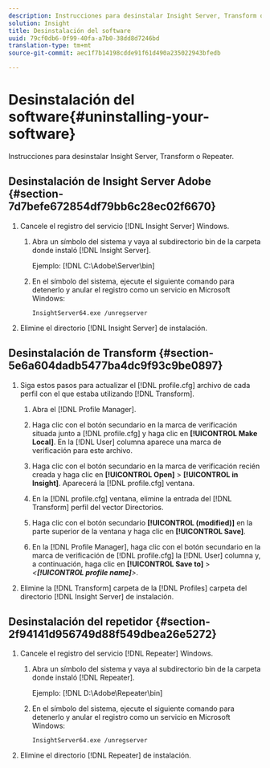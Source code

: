 ```yaml
---
description: Instrucciones para desinstalar Insight Server, Transform o Repeater.
solution: Insight
title: Desinstalación del software
uuid: 79cf0db6-0f99-40fa-a7b0-38dd8d7246bd
translation-type: tm+mt
source-git-commit: aec1f7b14198cdde91f61d490a235022943bfedb

---
```



# Desinstalación del software{#uninstalling-your-software}

Instrucciones para desinstalar Insight Server, Transform o Repeater.

## Desinstalación de Insight Server Adobe {#section-7d7befe672854df79bb6c28ec02f6670}

1. Cancele el registro del servicio [!DNL Insight Server] Windows.

   1. Abra un símbolo del sistema y vaya al subdirectorio bin de la carpeta donde instaló [!DNL Insight Server].

      Ejemplo: [!DNL C:\Adobe\Server\bin]

   1. En el símbolo del sistema, ejecute el siguiente comando para detenerlo y anular el registro como un servicio en Microsoft Windows:

      ```
      InsightServer64.exe /unregserver
      ```

1. Elimine el directorio [!DNL Insight Server] de instalación.

## Desinstalación de Transform {#section-5e6a604dadb5477ba4dc9f93c9be0897}

1. Siga estos pasos para actualizar el [!DNL profile.cfg] archivo de cada perfil con el que estaba utilizando [!DNL Transform].

   1. Abra el [!DNL Profile Manager].
   1. Haga clic con el botón secundario en la marca de verificación situada junto a [!DNL profile.cfg] y haga clic en **[!UICONTROL Make Local]**. En la [!DNL User] columna aparece una marca de verificación para este archivo.

   1. Haga clic con el botón secundario en la marca de verificación recién creada y haga clic en **[!UICONTROL Open]** > **[!UICONTROL in Insight]**. Aparecerá la [!DNL profile.cfg] ventana.

   1. En la [!DNL profile.cfg] ventana, elimine la entrada del [!DNL Transform] perfil del vector Directorios.

   1. Haga clic con el botón secundario **[!UICONTROL (modified)]** en la parte superior de la ventana y haga clic en **[!UICONTROL Save]**.

   1. En la [!DNL Profile Manager], haga clic con el botón secundario en la marca de verificación de [!DNL profile.cfg] la [!DNL User] columna y, a continuación, haga clic en **[!UICONTROL Save to]** > *&lt;**[!UICONTROL profile name]**>*.

1. Elimine la [!DNL Transform] carpeta de la [!DNL Profiles] carpeta del directorio [!DNL Insight Server] de instalación.

## Desinstalación del repetidor {#section-2f94141d956749d88f549dbea26e5272}

1. Cancele el registro del servicio [!DNL Repeater] Windows.

   1. Abra un símbolo del sistema y vaya al subdirectorio bin de la carpeta donde instaló [!DNL Repeater].

      Ejemplo: [!DNL D:\Adobe\Repeater\bin]

   1. En el símbolo del sistema, ejecute el siguiente comando para detenerlo y anular el registro como un servicio en Microsoft Windows:

      ```
      InsightServer64.exe /unregserver
      ```

1. Elimine el directorio [!DNL Repeater] de instalación.

